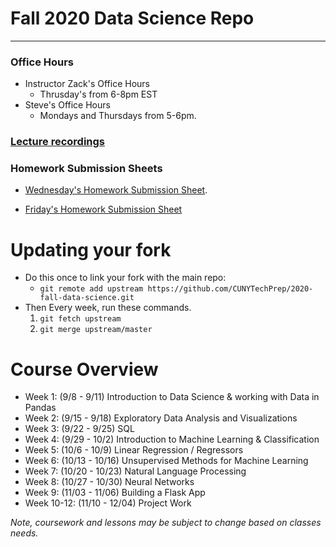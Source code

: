# Fall 2020 Data Science Repo
---

### Office Hours
* Instructor Zack's Office Hours
	* Thrusday's from 6-8pm EST
* Steve's Office Hours
	* Mondays and Thursdays from 5-6pm.

### [Lecture recordings](https://bit.ly/32vdYBn)


### Homework Submission Sheets
* [Wednesday's Homework Submission Sheet](https://docs.google.com/spreadsheets/d/19mFx4h5Fa1XIIO0Hoodo8AQAnuPxUhFIptNJRAxn_hs/edit?usp=sharing).

* [Friday's Homework Submission Sheet](https://docs.google.com/spreadsheets/d/1K6N3USZtQcBtFgnNo0kRRn1CaGi2HHENZYZxw4xNTkI/edit?usp=sharing)



# Updating your fork
* Do this once to link your fork with the main repo:  
	* `git remote add upstream https://github.com/CUNYTechPrep/2020-fall-data-science.git`
* Then Every week, run these commands.
	1. `git fetch upstream`
	2. `git merge upstream/master`


# Course Overview
* Week 1: (9/8 - 9/11)  Introduction to Data Science & working with Data in Pandas
* Week 2: (9/15 - 9/18)  Exploratory Data Analysis and Visualizations
* Week 3: (9/22 - 9/25)  SQL
* Week 4: (9/29 - 10/2)  Introduction to Machine Learning & Classification
* Week 5: (10/6 - 10/9)  Linear Regression / Regressors
* Week 6: (10/13 - 10/16)  Unsupervised Methods for Machine Learning
* Week 7: (10/20 - 10/23)  Natural Language Processing
* Week 8: (10/27 - 10/30)  Neural Networks
* Week 9: (11/03 - 11/06)  Building a Flask App
* Week 10-12: (11/10 - 12/04)  Project Work


_Note, coursework and lessons may be subject to change based on classes needs._





